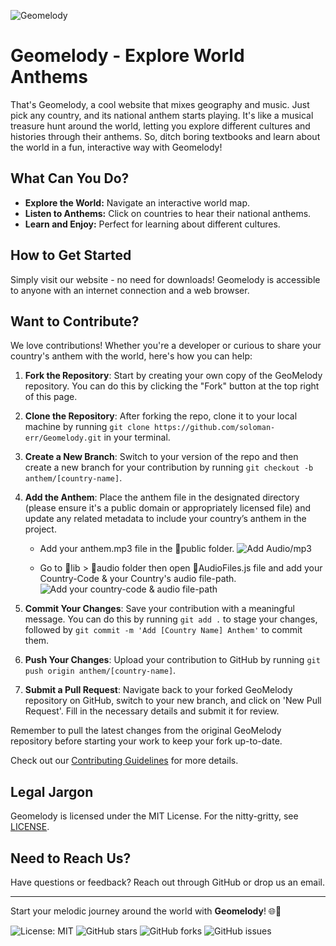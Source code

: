 ![Geomelody](https://github.com/soloman-err/Geomelody/blob/main/public/geomelody-map.png)

# Geomelody - Explore World Anthems

That's Geomelody, a cool website that mixes geography and music. Just pick any country, and its national anthem starts playing. It's like a musical treasure hunt around the world, letting you explore different cultures and histories through their anthems. So, ditch boring textbooks and learn about the world in a fun, interactive way with Geomelody!

## What Can You Do?

- **Explore the World:** Navigate an interactive world map.
- **Listen to Anthems:** Click on countries to hear their national anthems.
- **Learn and Enjoy:** Perfect for learning about different cultures.

## How to Get Started

Simply visit our website - no need for downloads! Geomelody is accessible to anyone with an internet connection and a web browser.

## Want to Contribute?

We love contributions! Whether you're a developer or curious to share your country's anthem with the world, here's how you can help:

1. **Fork the Repository**: Start by creating your own copy of the GeoMelody repository. You can do this by clicking the "Fork" button at the top right of this page.

2. **Clone the Repository**: After forking the repo, clone it to your local machine by running `git clone https://github.com/soloman-err/Geomelody.git` in your terminal.

3. **Create a New Branch**: Switch to your version of the repo and then create a new branch for your contribution by running `git checkout -b anthem/[country-name]`.

4. **Add the Anthem**: Place the anthem file in the designated directory (please ensure it's a public domain or appropriately licensed file) and update any related metadata to include your country’s anthem in the project.

   - Add your anthem.mp3 file in the 📁public folder.
     ![Add Audio/mp3](https://github.com/soloman-err/Geomelody/blob/main/public/geomelody-public-mp3.png)

   - Go to 📁lib > 📁audio folder then open 📄AudioFiles.js file and add your Country-Code & your Country's audio file-path.
     ![Add your country-code & audio file-path](https://github.com/soloman-err/Geomelody/blob/main/public/geomelody-country-path.png)

5. **Commit Your Changes**: Save your contribution with a meaningful message. You can do this by running `git add .` to stage your changes, followed by `git commit -m 'Add [Country Name] Anthem'` to commit them.

6. **Push Your Changes**: Upload your contribution to GitHub by running `git push origin anthem/[country-name]`.

7. **Submit a Pull Request**: Navigate back to your forked GeoMelody repository on GitHub, switch to your new branch, and click on 'New Pull Request'. Fill in the necessary details and submit it for review.

Remember to pull the latest changes from the original GeoMelody repository before starting your work to keep your fork up-to-date.

Check out our [Contributing Guidelines](CONTRIBUTING.md) for more details.

## Legal Jargon

Geomelody is licensed under the MIT License. For the nitty-gritty, see [LICENSE](LICENSE).

## Need to Reach Us?

Have questions or feedback? Reach out through GitHub or drop us an email.

---

Start your melodic journey around the world with **Geomelody**! 🌐🎵

![License: MIT](https://img.shields.io/badge/License-MIT-blue.svg)
![GitHub stars](https://img.shields.io/github/stars/soloman-err/geomelody)
![GitHub forks](https://img.shields.io/github/forks/soloman-err/geomelody)
![GitHub issues](https://img.shields.io/github/issues/soloman-err/geomelody)
